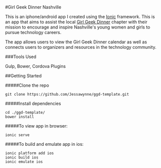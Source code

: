#Girl Geek Dinner Nashville

This is an iphone/android app I created using the [Ionic](http://ionicframework.com/) framework. This is an app that aims to assist the local [Girl Geek Dinner](http://ggdnashville.com/) chapter with their mission to encourage and inspire Nashville's young women and girls to pursue technology careers. 

The app allows users to view the Girl Geek Dinner calendar as well as connects users to organizers and resources in the technology community.

###Tools Used 

Gulp, Bower, Cordova Plugins

##Getting Started

#####Clone the repo

```
git clone https://github.com/Jessawynne/ggd-template.git
```

#####Install dependencies

``` 
cd ./ggd-template/
bower install
```

#####To view app in browser:

```
ionic serve
```

#####To build and emulate app in ios:

```
ionic platform add ios
ionic build ios
ionic emulate ios
```

